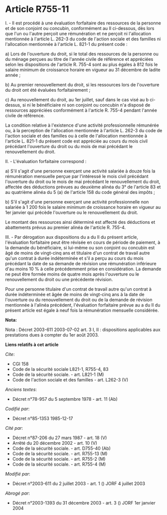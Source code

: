 # Article R755-11

I. - Il est procédé à une évaluation forfaitaire des ressources de la personne et de son conjoint ou concubin, conformément
au II ci-dessous, dès lors que l'un ou l'autre perçoit une rémunération et ne perçoit ni l'allocation mentionnée à l'article
L. 262-3 du code de l'action sociale et des familles ni l'allocation mentionnée à l'article L. 821-1 du présent code :

a) Lors de l'ouverture du droit, si le total des ressources de la personne ou du ménage perçues au titre de l'année civile de
référence et appréciées selon les dispositions de l'article R. 755-4 sont au plus égales à 812 fois le salaire minimum de
croissance horaire en vigueur au 31 décembre de ladite année ;

b) Au premier renouvellement du droit, si les ressources lors de l'ouverture du droit ont été évaluées forfaitairement ;

c) Au renouvellement du droit, au 1er juillet, sauf dans le cas visé au b ci-dessus, si ni le bénéficiaire ni son conjoint ou
concubin n'a disposé de ressources appréciées conformément à l'article R. 755-4 pendant l'année civile de référence.

La condition relative à l'existence d'une activité professionnelle rémunérée ou, à la perception de l'allocation mentionnée à
l'article L. 262-3 du code de l'action sociale et des familles ou à celle de l'allocation mentionnée à l'article L. 821-1 du
présent code est appréciée au cours du mois civil précédant l'ouverture du droit ou du mois de mai précédant le
renouvellement du droit.

II. - L'évaluation forfaitaire correspond :

a) S'il s'agit d'une personne exerçant une activité salariée à douze fois la rémunération mensuelle perçue par l'intéressé le
mois civil précédant l'ouverture du droit ou le mois de mai précédant le renouvellement du droit, affectée des déductions
prévues au deuxième alinéa du 3° de l'article 83 et au quatrième alinéa du 5 (a) de l'article 158 du code général des
impôts ;

b) S'il s'agit d'une personne exerçant une activité professionnelle non salariée à 1 200 fois le salaire minimum de
croissance horaire en vigueur au 1er janvier qui précède l'ouverture ou le renouvellement du droit.

Le montant des ressources ainsi déterminé est affecté des déductions et abattements prévus au premier alinéa de l'article R.
755-4.

III. - Par dérogation aux dispositions du a du II du présent article, l'évaluation forfaitaire peut être révisée en cours de
période de paiement, à la demande du bénéficiaire, si lui-même ou son conjoint ou concubin est âgé de moins de vingt-cinq ans
et titulaire d'un contrat de travail autre qu'un contrat à durée indéterminée et s'il a perçu au cours du mois précédant la
date de sa demande de révision une rémunération inférieure d'au moins 10 % à celle précédemment prise en considération. La
demande ne peut être formée moins de quatre mois après l'ouverture ou le renouvellement du droit ou une précédente révision.

Pour une personne titulaire d'un contrat de travail autre qu'un contrat à durée indéterminée et âgée de moins de vingt-cinq
ans à la date de l'ouverture ou du renouvellement du droit ou de la demande de révision mentionnée à l'alinéa précédent,
l'évaluation forfaitaire prévue au a du II du présent article est égale à neuf fois la rémunération mensuelle considérée.

**Nota:**

Nota : Décret 2003-611 2003-07-02 art. 3 I, II : dispositions applicables aux prestations dues à compter du 1er août 2003.

**Liens relatifs à cet article**

_Cite_:

  - CGI 158
  - Code de la sécurité sociale L821-1, R755-4, 83
  - Code de la sécurité sociale. - art. L821-1 (M)
  - Code de l'action sociale et des familles - art. L262-3 (V)

_Anciens textes_:

  - Décret n°78-957 du 5 septembre 1978 - art. 11 (Ab)

_Codifié par_:

  - Décret n°85-1353 1985-12-17

_Cité par_:

  - Décret n°87-206 du 27 mars 1987 - art. 18 (V)
  - Arrêté du 20 décembre 2002 - art. 10 (V)
  - Code de la sécurité sociale. - art. D755-40 (Ab)
  - Code de la sécurité sociale. - art. R755-13 (M)
  - Code de la sécurité sociale. - art. R755-2 (M)
  - Code de la sécurité sociale. - art. R755-4 (M)

_Modifié par_:

  - Décret n°2003-611 du 2 juillet 2003 - art. 1 () JORF 4 juillet 2003

_Abrogé par_:

  - Décret n°2003-1393 du 31 décembre 2003 - art. 3 () JORF 1er janvier 2004
